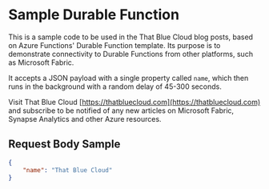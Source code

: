 # Sample Durable Function
This is a sample code to be used in the That Blue Cloud blog posts, based on Azure Functions' Durable Function template. Its purpose is to demonstrate connectivity to Durable Functions from other platforms, such as Microsoft Fabric.

It accepts a JSON payload with a single property called `name`, which then runs in the background with a random delay of 45-300 seconds.

Visit That Blue Cloud [https://thatbluecloud.com](https://thatbluecloud.com) and subscribe to be notified of any new articles on Microsoft Fabric, Synapse Analytics and other Azure resources.

## Request Body Sample
```json
{
    "name": "That Blue Cloud"
}
```